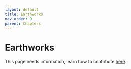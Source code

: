 ```yaml
---
layout: default
title: Earthworks
nav_order: 9
parent: Chapters
---
```


# Earthworks

This page needs information, learn how to contribute [here](https://open-permaculture.com/CONTRIBUTING.html).
